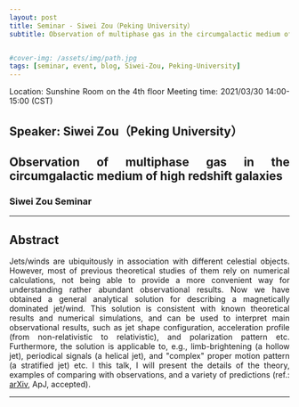 ```yaml
---
layout: post
title: Seminar - Siwei Zou（Peking University）
subtitle: Observation of multiphase gas in the circumgalactic medium of high redshift galaxies


#cover-img: /assets/img/path.jpg
tags: [seminar, event, blog, Siwei-Zou, Peking-University]
---
```


<style>
body {
text-align: justify}
</style>

Location: Sunshine Room on the 4th floor
Meeting time: 2021/03/30 14:00-15:00 (CST)

## Speaker: Siwei Zou（Peking University）

## Observation of multiphase gas in the circumgalactic medium of high redshift galaxies

### Siwei Zou Seminar

______________________________

## Abstract

Jets/winds are ubiquitously in association with different celestial objects. However, most of previous theoretical studies of them rely on numerical calculations, not being able to provide a more convenient way for understanding rather abundant observational results. Now we have obtained a general analytical solution for describing a magnetically dominated jet/wind. This solution is consistent with known theoretical results and numerical simulations, and can be used to interpret main observational results, such as jet shape configuration, acceleration profile (from non-relativistic to relativistic), and polarization pattern etc. Furthermore, the solution is applicable to, e.g., limb-brightening (a hollow jet), periodical signals (a helical jet), and "complex" proper motion pattern (a stratified jet) etc. I this talk, I will present the details of the theory, examples of comparing with observations, and a variety of predictions (ref.: [arXiv](arxiv.org/abs/2010.14470), ApJ, accepted).
______________________________
